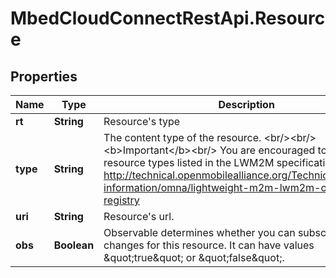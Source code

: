 # MbedCloudConnectRestApi.Resource

## Properties
Name | Type | Description | Notes
------------ | ------------- | ------------- | -------------
**rt** | **String** | Resource&#39;s type | [optional] 
**type** | **String** | The content type of the resource. &lt;br/&gt;&lt;br/&gt;&lt;b&gt;Important&lt;/b&gt;&lt;br/&gt; You are encouraged to use the resource types listed in the LWM2M specification: http://technical.openmobilealliance.org/Technical/technical-information/omna/lightweight-m2m-lwm2m-object-registry  | [optional] 
**uri** | **String** | Resource&#39;s url. | [optional] 
**obs** | **Boolean** | Observable determines whether you can subscribe to changes for this resource. It can have values \&quot;true\&quot; or \&quot;false\&quot;.  | [optional] 


